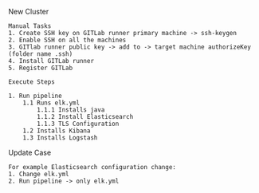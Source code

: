 New Cluster

    Manual Tasks
    1. Create SSH key on GITLab runner primary machine -> ssh-keygen
    2. Enable SSH on all the machines
    3. GITlab runner public key -> add to -> target machine authorizeKey (folder name .ssh)
    4. Install GITLab runner
    5. Register GITLab 

    Execute Steps

    1. Run pipeline
        1.1 Runs elk.yml
            1.1.1 Installs java
            1.1.2 Install Elasticsearch
            1.1.3 TLS Configuration
        1.2 Installs Kibana
        1.3 Installs Logstash

Update Case

    For example Elasticsearch configuration change:
    1. Change elk.yml
    2. Run pipeline -> only elk.yml

